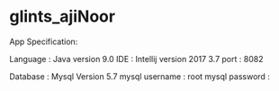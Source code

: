# glints_ajiNoor

App Specification:

Language	: Java version 9.0
IDE		: Intellij version 2017 3.7
port		: 8082

Database	: Mysql Version	5.7
mysql username 	: root
mysql password	:
